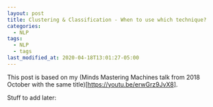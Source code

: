 ```yaml
---
layout: post
title: Clustering & Classification - When to use which technique?
categories:
  - NLP
tags:
  - NLP
  - tags
last_modified_at: 2020-04-18T13:01:27-05:00
---
```



This post is based on my (Minds Mastering Machines talk from 2018 October with the same title)[https://youtu.be/erwGrz9JvX8].

Stuff to add later: 

